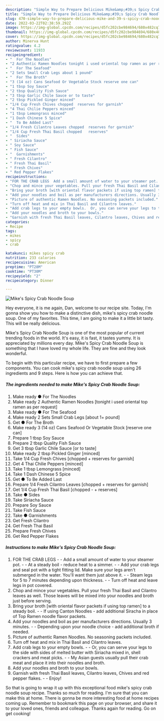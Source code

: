 ```yaml
---
description: "Simple Way to Prepare Delicious Mike&amp;#39;s Spicy Crab Noodle Soup"
title: "Simple Way to Prepare Delicious Mike&amp;#39;s Spicy Crab Noodle Soup"
slug: 470-simple-way-to-prepare-delicious-mike-and-39-s-spicy-crab-noodle-soup
date: 2022-03-22T02:38:59.292Z
image: https://img-global.cpcdn.com/recipes/d5fc202cbe984694/680x482cq70/mikes-spicy-crab-noodle-soup-recipe-main-photo.jpg
thumbnail: https://img-global.cpcdn.com/recipes/d5fc202cbe984694/680x482cq70/mikes-spicy-crab-noodle-soup-recipe-main-photo.jpg
cover: https://img-global.cpcdn.com/recipes/d5fc202cbe984694/680x482cq70/mikes-spicy-crab-noodle-soup-recipe-main-photo.jpg
author: Minerva Hunt
ratingvalue: 4.2
reviewcount: 11933
recipeingredient:
- "  For The Noodles"
- "2 Authentic Ramen Noodles tonight i used oriental top ramen as per request"
- "  For The Seafood"
- "2 Sets Small Crab Legs about 1 pound"
- "  For The Broth"
- "3 (14 oz) Cans Seafood Or Vegetable Stock reserve one can"
- "1 tbsp Soy Sauce"
- "2 tbsp Quality Fish Sauce"
- "3 tbsp Garlic Chile Sauce or to taste"
- "2 tbsp Pickled Ginger minced"
- "1/4 Cup Fresh Chives chopped  reserves for garnish"
- "4 Thai Chilie Peppers minced"
- "1 tbsp Lemongrass minced"
- "1 Dash Chinese 5 Spice"
- "  To Be Added Last"
- "1/4 Fresh Cilantro Leaves chopped  reserves for garnish"
- "1/4 Cup Fresh Thai Basil chopped   reserves"
- "  Sides"
- " Siriacha Sauce"
- " Soy Sauce"
- " Fish Sauce"
- "  Garnishments"
- " Fresh Cilantro"
- " Fresh Thai Basil"
- " Fresh Chives"
- " Red Pepper Flakes"
recipeinstructions:
- "FOR THE CRAB LEGS  Add a small amount of water to your steamer pot.   At a steady boil - reduce heat to a simmer.   Add your crab legs and seal pot with a tight fitting lid. Make sure your legs aren&#39;t submerged in the water. You&#39;ll want them just above it.   Steam legs for 5 to 7 minutes depending upon thickness.   Turn off heat and leave legs in pot covered."
- "Chop and mince your vegetables. Pull your fresh Thai Basil and Cilantro leaves as well. Those leaves will be mixed into your noodles and broth just before serving."
- "Bring your broth [with oriental flavor packets if using top ramen] to a steady boil.  If using Canton Noodles - add additional Siracha in place of Top Ramen noodle flavor packets."
- "Add your noodles and boil as per manufacturers directions. Usually 3 minutes.  Depending upon your noodle choice - add additional broth if needed."
- "Picture of authentic Ramen Noodles. No seasoning packets included."
- "Turn off heat and mix in Thai Basil and Cilantro leaves."
- "Add crab legs to your empty bowls.  Or, you can serve your legs to the side with sides of melted butter with Siriacha mixed in, shell crackers and meat picks.   My Asian guests usually pull their crab meat and place it into their noodles and broth."
- "Add your noodles and broth to your bowls."
- "Garnish with fresh Thai Basil leaves, Cilantro leaves, Chives and red pepper flakes.  Enjoy!"
categories:
- Recipe
tags:
- mikes
- spicy
- crab

katakunci: mikes spicy crab 
nutrition: 233 calories
recipecuisine: American
preptime: "PT28M"
cooktime: "PT30M"
recipeyield: "2"
recipecategory: Dinner

---
```



![Mike&#39;s Spicy Crab Noodle Soup](https://img-global.cpcdn.com/recipes/d5fc202cbe984694/680x482cq70/mikes-spicy-crab-noodle-soup-recipe-main-photo.jpg)

Hey everyone, it is me again, Dan, welcome to our recipe site. Today, I'm gonna show you how to make a distinctive dish, mike&#39;s spicy crab noodle soup. One of my favorites. This time, I am going to make it a little bit tasty. This will be really delicious.

Mike&#39;s Spicy Crab Noodle Soup is one of the most popular of current trending foods in the world. It's easy, it is fast, it tastes yummy. It is appreciated by millions every day. Mike&#39;s Spicy Crab Noodle Soup is something that I have loved my whole life. They are fine and they look wonderful.




To begin with this particular recipe, we have to first prepare a few components. You can cook mike&#39;s spicy crab noodle soup using 26 ingredients and 9 steps. Here is how you can achieve that.

<!--inarticleads1-->

##### The ingredients needed to make Mike&#39;s Spicy Crab Noodle Soup:

1. Make ready  ● For The Noodles
1. Make ready 2 Authentic Ramen Noodles [tonight i used oriental top ramen as per request]
1. Make ready  ● For The Seafood
1. Make ready 2 Sets Small Crab Legs [about 1+ pound]
1. Get  ● For The Broth
1. Make ready 3 (14 oz) Cans Seafood Or Vegetable Stock [reserve one can]
1. Prepare 1 tbsp Soy Sauce
1. Prepare 2 tbsp Quality Fish Sauce
1. Get 3 tbsp Garlic Chile Sauce [or to taste]
1. Make ready 2 tbsp Pickled Ginger [minced]
1. Take 1/4 Cup Fresh Chives [chopped + reserves for garnish]
1. Get 4 Thai Chilie Peppers [minced]
1. Take 1 tbsp Lemongrass [minced]
1. Take 1 Dash Chinese 5 Spice
1. Get  ● To Be Added Last
1. Prepare 1/4 Fresh Cilantro Leaves [chopped + reserves for garnish]
1. Get 1/4 Cup Fresh Thai Basil [chopped - + reserves]
1. Take  ● Sides
1. Take  Siriacha Sauce
1. Prepare  Soy Sauce
1. Take  Fish Sauce
1. Take  ● Garnishments
1. Get  Fresh Cilantro
1. Get  Fresh Thai Basil
1. Prepare  Fresh Chives
1. Get  Red Pepper Flakes




<!--inarticleads2-->

##### Instructions to make Mike&#39;s Spicy Crab Noodle Soup:

1. FOR THE CRAB LEGS -  - Add a small amount of water to your steamer pot.  -  - At a steady boil - reduce heat to a simmer.  -  - Add your crab legs and seal pot with a tight fitting lid. Make sure your legs aren&#39;t submerged in the water. You&#39;ll want them just above it.  -  - Steam legs for 5 to 7 minutes depending upon thickness.  -  - Turn off heat and leave legs in pot covered.
1. Chop and mince your vegetables. Pull your fresh Thai Basil and Cilantro leaves as well. Those leaves will be mixed into your noodles and broth just before serving.
1. Bring your broth [with oriental flavor packets if using top ramen] to a steady boil. -  - If using Canton Noodles - add additional Siracha in place of Top Ramen noodle flavor packets.
1. Add your noodles and boil as per manufacturers directions. Usually 3 minutes. -  - Depending upon your noodle choice - add additional broth if needed.
1. Picture of authentic Ramen Noodles. No seasoning packets included.
1. Turn off heat and mix in Thai Basil and Cilantro leaves.
1. Add crab legs to your empty bowls. -  - Or, you can serve your legs to the side with sides of melted butter with Siriacha mixed in, shell crackers and meat picks.  -  - My Asian guests usually pull their crab meat and place it into their noodles and broth.
1. Add your noodles and broth to your bowls.
1. Garnish with fresh Thai Basil leaves, Cilantro leaves, Chives and red pepper flakes. -  - Enjoy!




So that is going to wrap it up with this exceptional food mike&#39;s spicy crab noodle soup recipe. Thanks so much for reading. I'm sure that you can make this at home. There is gonna be more interesting food at home recipes coming up. Remember to bookmark this page on your browser, and share it to your loved ones, friends and colleague. Thanks again for reading. Go on get cooking!
